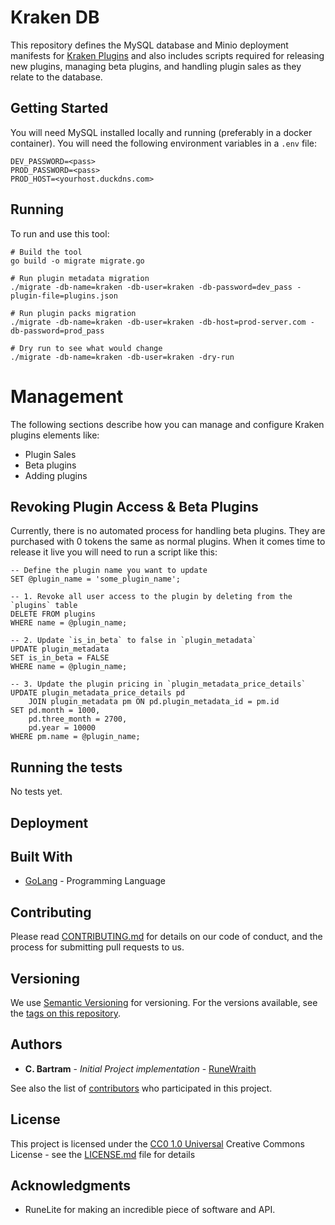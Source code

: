 # Kraken DB

This repository defines the MySQL database and Minio deployment manifests for [Kraken Plugins](https://kraken-plugins.duckdns.org) and 
also includes scripts required for releasing new plugins, managing beta plugins, and handling plugin sales as they relate to the database.

## Getting Started

You will need MySQL installed locally and running (preferably in a docker container). You will need the following environment variables in a `.env` file:

```shell
DEV_PASSWORD=<pass>
PROD_PASSWORD=<pass>
PROD_HOST=<yourhost.duckdns.com>
```

## Running

To run and use this tool:

```shell
# Build the tool
go build -o migrate migrate.go

# Run plugin metadata migration
./migrate -db-name=kraken -db-user=kraken -db-password=dev_pass -plugin-file=plugins.json

# Run plugin packs migration
./migrate -db-name=kraken -db-user=kraken -db-host=prod-server.com -db-password=prod_pass

# Dry run to see what would change
./migrate -db-name=kraken -db-user=kraken -dry-run
```

# Management

The following sections describe how you can manage and configure Kraken plugins elements like:
- Plugin Sales
- Beta plugins
- Adding plugins

## Revoking Plugin Access & Beta Plugins

Currently, there is no automated process for handling beta plugins. They are purchased with 0 tokens the same as normal plugins. When it comes time
to release it live you will need to run a script like this:

```mysql
-- Define the plugin name you want to update
SET @plugin_name = 'some_plugin_name';

-- 1. Revoke all user access to the plugin by deleting from the `plugins` table
DELETE FROM plugins
WHERE name = @plugin_name;

-- 2. Update `is_in_beta` to false in `plugin_metadata`
UPDATE plugin_metadata
SET is_in_beta = FALSE
WHERE name = @plugin_name;

-- 3. Update the plugin pricing in `plugin_metadata_price_details`
UPDATE plugin_metadata_price_details pd
    JOIN plugin_metadata pm ON pd.plugin_metadata_id = pm.id
SET pd.month = 1000,
    pd.three_month = 2700,
    pd.year = 10000
WHERE pm.name = @plugin_name;
```

## Running the tests

No tests yet.

## Deployment


## Built With

- [GoLang](https://go.dev/doc/install) - Programming Language

## Contributing

Please read [CONTRIBUTING.md](CONTRIBUTING.md) for details on our code
of conduct, and the process for submitting pull requests to us.

## Versioning

We use [Semantic Versioning](http://semver.org/) for versioning. For the versions
available, see the [tags on this
repository](https://github.com/cbartram/kraken-loader-plugin/tags).

## Authors

- **C. Bartram** - *Initial Project implementation* - [RuneWraith](https://github.com/cbartram)

See also the list of
[contributors](https://github.com/PurpleBooth/a-good-readme-template/contributors)
who participated in this project.

## License

This project is licensed under the [CC0 1.0 Universal](LICENSE.md)
Creative Commons License - see the [LICENSE.md](LICENSE.md) file for
details

## Acknowledgments

- RuneLite for making an incredible piece of software and API.